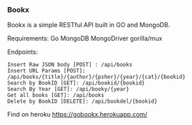 ### Bookx ###

Bookx is a simple RESTful API built in GO and MongoDB.

Requirements:
	Go
	MongoDB
	MongoDriver
	gorilla/mux


Endpoints:

	Insert Raw JSON body [POST] : /api/books
	Insert URL Params [POST]: /api/books/{title}/{author}/{psher}/{year}/{cat}/{bookid}
	Search by BookID [GET]: /api/bookid/{bookid}
	Search By Year [GET]: /api/booky/{year}
	Get all books [GET]: /api/books
	Delete by BookID [DELETE]: /api/bookdel/{bookid}


Find on heroku https://gobookx.herokuapp.com/
